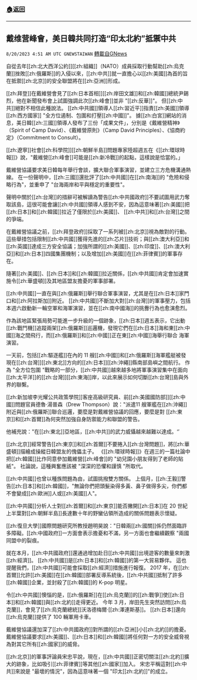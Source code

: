 ###  [:house:返回](README.md)
---


## 戴维营峰會，美日韓共同打造“印太北約”抵禦中共
`8/20/2023 4:51 AM UTC GNEWSTAIWAN` [轉載自GNews](https://gnews.org/articles/1573475)





  
 自從去年[[zh:北大西洋公約]][[zh:組織]]（NATO）成員採取行動幫助[[zh:烏克蘭]]挫敗[[zh:俄羅斯]]的入侵以來，[[zh:中共]]就一直擔心以[[zh:美國]]為首的旨在抵禦[[zh:北京]]的安全聯盟將在[[zh:亞洲]]形成。 

 [[zh:拜登]]在戴維營會見了[[zh:日本首相]][[zh:岸田文雄]]和[[zh:韓國]]總統尹錫烈，他在新聞發布會上試圖強調此次[[zh:峰會]]並非 "[[zh:反華]]"。 但[[zh:中共]]絕對不相信此種說法。 [[zh:中共國]]領導人[[zh:習近平]]指責[[zh:美國]]領導[[zh:西方國家]] "全方位遏制、包圍和打壓[[zh:中國]]"。
 據[[zh:白宮]]網站的消息，美日韓[[zh:三國]]領導人發布了三份「成果文件」，分別是《戴維營精神》（Spirit of Camp David）、《戴維營原則》（Camp David Principles）、《協商約定》（Commitment  to Consult）。

  

 [[zh:遼寧]]社會[[zh:科學院]][[zh:朝鮮半島]]問題專家陸超週五在《[[zh:環球時報]]》說，"戴維營[[zh:峰會]]可能是[[zh:新冷戰]]的起點，這樣說是恰當的。」 

  

 戴維營協議要求美日韓每年舉行會談，擴大聯合軍事演習，並建立三方危機溝通熱線。 在一份聲明中，[[zh:三國]]還批評了[[zh:中共國]]在[[zh:南海]]的 "危險和侵略行為"，並重申了 "台海兩岸和平與穩定的重要性"。

  

 聲明中關於[[zh:台灣]]的措辭可被解讀為警告[[zh:中共國政府]]不要試圖用武力奪取該島，這很可能會讓[[zh:中共國]]領導人感到不安，因為這意味著[[zh:美國]]把[[zh:日本]]和[[zh:韓國]]拉近了僅限於[[zh:美國]]、 [[zh:中共]]和[[zh:台灣]]之間的爭端。

  

在戴維營協議之前，[[zh:拜登政府]]採取了一系列被[[zh:北京]]視為敵對的行動。 這些舉措包括限制[[zh:中共國]]獲得先進的[[zh:芯片]]技術；與[[zh:澳大利亞]]和[[zh:英國]]達成三方安全協議；加強所謂的[[zh:美國]]、[[zh:印度]]、[[zh:澳大利亞]]和[[zh:日本]]四國集團機制；以及增加[[zh:美國]]在[[zh:菲律賓]]的軍事存在。

  

 隨著[[zh:美國]]、[[zh:日本]]和[[zh:韓國]]拉近關係，[[zh:中共國]]肯定會加速實施令[[zh:華盛頓]]及其地區盟友擔憂的軍事部署。

  

 [[zh:中共國]]一直在與[[zh:俄羅斯]]舉行聯合軍事演習，尤其是在[[zh:日本]]家門口和[[zh:阿拉斯加]]附近。 [[zh:中共國]]不斷加大對[[zh:台灣]]的軍事壓力，包括本週六啟動新一輪空軍和海軍演習，並在[[zh:南中國海]]的挑釁行為也愈演愈烈。

  

 作為該地區緊張局勢可能進一步升級的一個跡象，[[zh:日本]]週五表示，它出動[[zh:戰鬥機]]追蹤兩架[[zh:俄羅斯]]巡邏機，發現它們在[[zh:日本]]海和東[[zh:中國]]海之間飛行，而[[zh:俄羅斯]]和[[zh:中國]]正在東[[zh:中國]]海舉行聯合 海軍演習。

  

 一天前，包括[[zh:驅逐艦]]在內的 11 艘[[zh:中國]]和[[zh:俄羅斯]]海軍艦艇被發現在[[zh:台灣]][[zh:東北]]方向的[[zh:日本]][[zh:沖繩]]縣南部島嶼之間航行。 作為 "全方位包圍 "戰略的一部分，[[zh:中共國]]越來越多地將軍事演習集中在面向[[zh:太平洋]]的[[zh:台灣]][[zh:東海]]岸，以此來展示如何切斷[[zh:台灣]]島與外界的聯繫。

  

 [[zh:新加坡李光耀公共政策學院]]客座高級研究員、前[[zh:美國國防部]][[zh:中國]]問題官員德魯·湯普森（Drew Thompson）說："派遣11 艘軍艦在[[zh:沖繩]]附近與[[zh:俄羅斯]]聯合巡邏，要麼是對戴維營協議的回應，要麼是對 [[zh:東京]]和[[zh:首爾]]為何突然加強自身防禦能力和聯盟的警告。

  

他補充說："在[[zh:東北]]亞地區，[[zh:中共]]的武力威懾越來越難以達成。‘’ 

  

[[zh:北京]]經常警告[[zh:東京]]和[[zh:首爾]]不要捲入[[zh:台灣問題]]，將[[zh:華盛頓]]描繪成操縱日韓盟友的傀儡主子。  《[[zh:環球時報]]》在週三的一篇社論中把[[zh:韓國]]比作同意參加戴維營[[zh:峰會]]的 "幼兒園小朋友得到了老師的貼紙"。 社論說，這種興奮應該被 "深深的恐懼和謹慎 "所取代。

  

 [[zh:中共國]]也曾以種族問題為由，試圖挑撥雙方關係。 上個月，[[zh:王毅]]警告[[zh:日本]]和[[zh:韓國]]，"無論你們把頭髮染得多黃、鼻子做得多尖，你們都不會變成[[zh:歐洲]]人或[[zh:美國]]人"。

  

 [[zh:中共國]]分析人士對[[zh:首爾]]和[[zh:東京]]能否撇開[[zh:日本]]在 20 世紀上半葉對[[zh:朝鮮半島]]長達數十年的野蠻佔領所造成的關係問題表示懷疑。

  

 [[zh:復旦大學]]國際問題研究所教授趙明昊說："日韓兩[[zh:國關]]係仍然面臨許多障礙。[[zh:中國政府]]一方面會表示擔憂和不滿，另一方面也會繼續觀察 "兩國同盟中的裂痕。

  

 就在本月，[[zh:中共國政府]]還通過增加赴日[[zh:中共國]]出境遊客的數量來刺激[[zh:經濟]]。 [[zh:中共國]]是[[zh:日本]]和[[zh:韓國]]的第一大貿易夥伴。 這也提醒我們，[[zh:中共國]]可能會採取[[zh:經濟]]措施進行報復。  2017 年，在[[zh:首爾]]允許[[zh:美國]]在[[zh:韓國]]部署反導系統後，[[zh:中共國]]抵制了許多[[zh:韓國]]企業，並封殺了[[zh:韓國]]的 K-pop 明星。

  

 令[[zh:中共國]]懊惱的是，[[zh:俄羅斯]]在[[zh:烏克蘭]]的[[zh:戰爭]]使[[zh:日本]]和[[zh:韓國]]與[[zh:北約]]走得更近。 今年 3 月，岸田先生突然訪問[[zh:烏克蘭]]，會見了[[zh:烏克蘭總統]]沃洛德梅爾·[[zh:澤連斯基]]。 [[zh:日本]]還向[[zh:烏克蘭]]提供了 100 輛軍用卡車。

  

 戴維營協議還加深了[[zh:中共國政府]]對所謂的[[zh:亞洲]]小[[zh:北約]]的擔憂。 戴維營協議要求[[zh:美國]]、[[zh:日本]]和[[zh:韓國]]將任何對一方的安全威脅視為對其它所有[[zh:國家]]的威脅。

  

 [[zh:北京]]的軍事評論員宋忠平說，現在，[[zh:中共國]]正密切關注[[zh:北約]]擴大的跡象，比如吸引[[zh:菲律賓]]等其他[[zh:國家]]加入。 宋忠平稱這對[[zh:中共]]來說是 "最壞的情況"，因為這意味著一個 "印太[[zh:北約]]"的成立。
